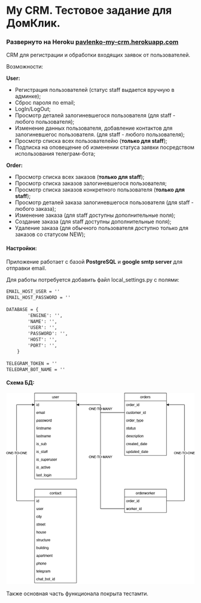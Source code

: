# My CRM. Тестовое задание для ДомКлик.

### Развернуто на Heroku [pavlenko-my-crm.herokuapp.com](pavlenko-my-crm.herokuapp.com)

CRM для регистрации и обработки
входящих заявок от пользователей.

Возможности:

**User:**
* Регистрация пользователей (статус staff выдается вручную в админке);
* Сброс пароля по email;
* LogIn/LogOut;
* Просмотр деталей залогиневшегося пользователя (для staff - любого пользователя);
* Изменение данных пользователя, добавление контактов для залогиневшегос пользователя. (для staff - любого пользователя);
* Просмотр списка всех пользователейю (**только для staff**);
* Подписка на оповещение об изменении статуса заявки посредством использования телеграм-бота;

**Order:**
* Просмотр списка всех заказов (**только для staff**);
* Просмотр списка заказов залогиневшегося пользователя;
* Просмотр списка заказов конкретного пользователя (**только для staff**);
* Просмотр деталей заказа залогиневшегося пользователя (для staff - любого заказа);
* Изменение заказа (для staff доступны дополнительные поля);
* Создание заказа (для staff доступны дополнительные поля);
* Удаление заказа (для обычного пользователя доступно только для заказов со статусом NEW);

#### Настройки:

Приложение работает с базой **PostgreSQL** и **google smtp server** для отправки email.

Для работы потребуется добавить файл local_settings.py с полями:

    EMAIL_HOST_USER = ''
    EMAIL_HOST_PASSWORD = ''
    
    DATABASE = {
            'ENGINE': '',
            'NAME': '',
            'USER': '',
            'PASSWORD': '',
            'HOST': '',
            'PORT': '',
        }
    
    TELEGRAM_TOKEN = ''
    TELEDRAM_BOT_NAME = ''


#### Схема БД:
![DB_schema.png](DB_schema.png) 

Также основная часть функционала покрыта тестамти.


